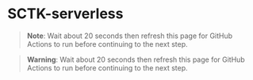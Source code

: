 # SCTK-serverless

> **Note**: Wait about 20 seconds then refresh this page for GitHub Actions to run before continuing to the next step.

> **Warning**: Wait about 20 seconds then refresh this page for GitHub Actions to run before continuing to the next step.

